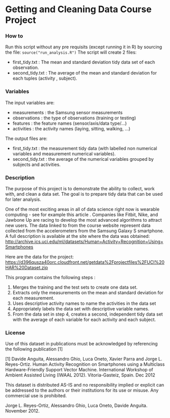# Getting and Cleaning Data Course Project 

### How to
Run this script without any pre requisits (except running it in R) by sourcing the file:
`source("run_analysis.R")`
The script will create 2 files:
* first_tidy.txt : The mean and standard deviation tidy data set of each observation.
* second_tidy.txt : The average of the mean and standard deviation for each tuples (activity , subject).

### Variables
The input variables are:
* measurements : the Samsung sensor measurements
* observations : the type of observations (training or testing)
* features : the feature names (sensor/axis/data type/...)
* activities : the activity names (laying, sitting, walking, ...)

The output files are:
* first_tidy.txt : the measurement tidy data (with labelled non numerical variables and measurement numerical variables).
* second_tidy.txt : the average of the numerical variables grouped by subjects and activities.

### Description
The purpose of this project is to demonstrate the ability to collect, work with, and clean a data set. The goal is to prepare tidy data that can be used for later analysis.

One of the most exciting areas in all of data science right now is wearable computing - see for example this article . Companies like Fitbit, Nike, and Jawbone Up are racing to develop the most advanced algorithms to attract new users. The data linked to from the course website represent data collected from the accelerometers from the Samsung Galaxy S smartphone. A full description is available at the site where the data was obtained:
http://archive.ics.uci.edu/ml/datasets/Human+Activity+Recognition+Using+Smartphones

Here are the data for the project:
https://d396qusza40orc.cloudfront.net/getdata%2Fprojectfiles%2FUCI%20HAR%20Dataset.zip

This program contains the following steps :
1. Merges the training and the test sets to create one data set.
1. Extracts only the measurements on the mean and standard deviation for each measurement.
1. Uses descriptive activity names to name the activities in the data set
1. Appropriately labels the data set with descriptive variable names.
1. From the data set in step 4, creates a second, independent tidy data set with the average of each variable for each activity and each subject.

### License
Use of this dataset in publications must be acknowledged by referencing the following publication [1] 

[1] Davide Anguita, Alessandro Ghio, Luca Oneto, Xavier Parra and Jorge L. Reyes-Ortiz. Human Activity Recognition on Smartphones using a Multiclass Hardware-Friendly Support Vector Machine. International Workshop of Ambient Assisted Living (IWAAL 2012). Vitoria-Gasteiz, Spain. Dec 2012

This dataset is distributed AS-IS and no responsibility implied or explicit can be addressed to the authors or their institutions for its use or misuse. Any commercial use is prohibited.

Jorge L. Reyes-Ortiz, Alessandro Ghio, Luca Oneto, Davide Anguita. November 2012.
